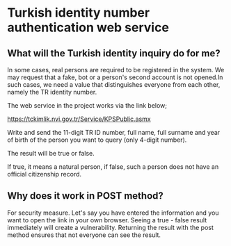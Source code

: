 # Turkish identity number authentication web service

## What will the Turkish identity inquiry do for me?

In some cases, real persons are required to be registered in the system. We may request that a fake, bot or a person's second account is not opened.In such cases, we need a value that distinguishes everyone from each other, namely the TR identity number.

The web service in the project works via the link below;

https://tckimlik.nvi.gov.tr/Service/KPSPublic.asmx

Write and send the 11-digit TR ID number, full name, full surname and year of birth of the person you want to query (only 4-digit number).

The result will be true or false.

If true, it means a natural person, if false, such a person does not have an official citizenship record.

## Why does it work in POST method?

For security measure. Let's say you have entered the information and you want to open the link in your own browser. Seeing a true - false result immediately will create a vulnerability. Returning the result with the post method ensures that not everyone can see the result.

